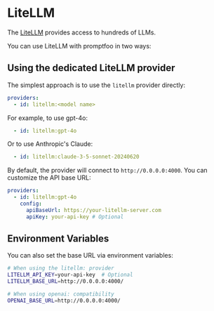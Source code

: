 # LiteLLM

The [LiteLLM](https://docs.litellm.ai/docs/) provides access to hundreds of LLMs.

You can use LiteLLM with promptfoo in two ways:

## Using the dedicated LiteLLM provider

The simplest approach is to use the `litellm` provider directly:

```yaml
providers:
  - id: litellm:<model name>
```

For example, to use gpt-4o:

```yaml
  - id: litellm:gpt-4o
```

Or to use Anthropic's Claude:

```yaml
  - id: litellm:claude-3-5-sonnet-20240620
```

By default, the provider will connect to `http://0.0.0.0:4000`. You can customize the API base URL:

```yaml
providers:
  - id: litellm:gpt-4o
    config:
      apiBaseUrl: https://your-litellm-server.com
      apiKey: your-api-key # Optional
```

## Environment Variables

You can also set the base URL via environment variables:

```sh
# When using the litellm: provider
LITELLM_API_KEY=your-api-key  # Optional
LITELLM_BASE_URL=http://0.0.0.0:4000/

# When using openai: compatibility
OPENAI_BASE_URL=http://0.0.0.0:4000/
```
